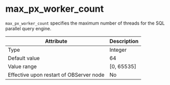 max_px_worker_count
========================================

`max_px_worker_count` specifies the maximum number of threads for the SQL parallel query engine.


| **Attribute** | **Description** |
|------------------|--------------|
| Type | Integer |
| Default value | 64 |
| Value range | [0, 65535] |
| Effective upon restart of OBServer node | No |